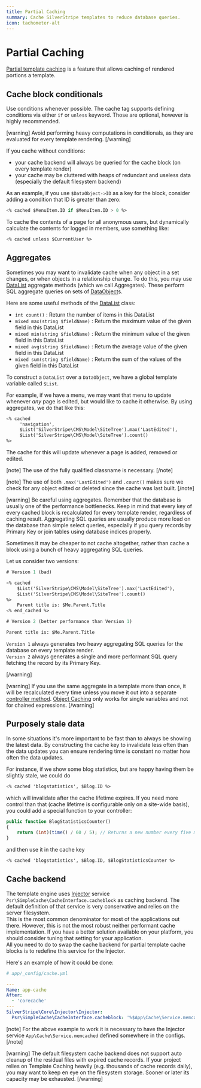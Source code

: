 ```yaml
---
title: Partial Caching
summary: Cache SilverStripe templates to reduce database queries.
icon: tachometer-alt
---
```


# Partial Caching

[Partial template caching](../templates/partial_template_caching) is a feature that allows caching of rendered portions a template.


## Cache block conditionals

Use conditions whenever possible. The cache tag supports defining conditions via either `if` or `unless` keyword.
Those are optional, however is highly recommended.

[warning]
Avoid performing heavy computations in conditionals, as they are evaluated for every template rendering.
[/warning]

If you cache without conditions:
  - your cache backend will always be queried for the cache block (on every template render)
  - your cache may be cluttered with heaps of redundant and useless data (especially the default filesystem backend)

As an example, if you use `$DataObject->ID` as a key for the block, consider adding a condition that ID is greater than zero:

```ss
<% cached $MenuItem.ID if $MenuItem.ID > 0 %>
```

To cache the contents of a page for all anonymous users, but dynamically calculate the contents for logged in members,
 use something like:

```ss
<% cached unless $CurrentUser %>
```


## Aggregates

Sometimes you may want to invalidate cache when any object in a set changes, or when objects in a relationship
change. To do this, you may use [DataList](api:SilverStripe\ORM\DataList) aggregate methods (which we call Aggregates).
These perform SQL aggregate queries on sets of [DataObject](api:SilverStripe\ORM\DataObject)s.

Here are some useful methods of the [DataList](api:SilverStripe\ORM\DataList) class:
  - `int count()` : Return the number of items in this DataList
  - `mixed max(string $fieldName)` : Return the maximum value of the given field in this DataList
  - `mixed min(string $fieldName)` : Return the minimum value of the given field in this DataList
  - `mixed avg(string $fieldName)` : Return the average value of the given field in this DataList
  - `mixed sum(string $fieldName)` : Return the sum of the values of the given field in this DataList

To construct a `DataList` over a `DataObject`, we have a global template variable called `$List`.

For example, if we have a menu, we may want that menu to update whenever _any_ page is edited, but would like to cache it
otherwise. By using aggregates, we do that like this:

```ss
<% cached
     'navigation',
     $List('SilverStripe\CMS\Model\SiteTree').max('LastEdited'),
     $List('SilverStripe\CMS\Model\SiteTree').count()
%>
```

The cache for this will update whenever a page is added, removed or edited.

[note]
The use of the fully qualified classname is necessary.
[/note]

[note]
The use of both `.max('LastEdited')` and `.count()` makes sure we check for any object
edited or deleted since the cache was last built.
[/note]

[warning]
Be careful using aggregates. Remember that the database is usually one of the performance bottlenecks.
Keep in mind that every key of every cached block is recalculated for every template render, regardless of caching
result. Aggregating SQL queries are usually produce more load on the database than simple select queries,
especially if you query records by Primary Key or join tables using database indices properly.

Sometimes it may be cheaper to not cache altogether, rather than cache a block using a bunch of heavy aggregating SQL
queries.

Let us consider two versions:

```ss
# Version 1 (bad)

<% cached
    $List('SilverStripe\CMS\Model\SiteTree').max('LastEdited'),
    $List('SilverStripe\CMS\Model\SiteTree').count()
%>
    Parent title is: $Me.Parent.Title
<% end_cached %>
```

```ss
# Version 2 (better performance than Version 1)

Parent title is: $Me.Parent.Title
```

`Version 1` always generates two heavy aggregating SQL queries for the database on every
template render.  
`Version 2` always generates a single and more performant SQL query fetching the record by its Primary Key.

[/warning]

[warning]
If you use the same aggregate in a template more than once, it will be recalculated every time
unless you move it out into a separate
[controller method](../templates/partial_template_caching/#cache-key-calculated-in-controller).
[Object Caching](../templates/caching/#object-caching) only works for single variables and not for chained expressions.
[/warning]


## Purposely stale data

In some situations it's more important to be fast than to always be showing the latest data. By constructing the cache
key to invalidate less often than the data updates you can ensure rendering time is constant no matter how often the
data updates.

For instance, if we show some blog statistics, but are happy having them be slightly stale, we could do


```ss
<% cached 'blogstatistics', $Blog.ID %>
```

which will invalidate after the cache lifetime expires. If you need more control than that (cache lifetime is
configurable only on a site-wide basis), you could add a special function to your controller:


```php
public function BlogStatisticsCounter() 
{
    return (int)(time() / 60 / 5); // Returns a new number every five minutes
}
```


and then use it in the cache key


```ss
<% cached 'blogstatistics', $Blog.ID, $BlogStatisticsCounter %>
```


## Cache backend

The template engine uses [Injector](../extending/injector) service `Psr\SimpleCache\CacheInterface.cacheblock` as
caching backend. The default definition of that service is very conservative and relies on the server filesystem.  
This is the most common denominator for most of the applications out there. However,
this is not the most robust neither performant cache implementation. If you have a better solution
available on your platform, you should consider tuning that setting for your application.  
All you need to do to swap the cache backend for partial template cache blocks is to redefine this service for the Injector.

Here's an example of how it could be done:

```yml
# app/_config/cache.yml

---
Name: app-cache
After:
  - 'corecache'
---
SilverStripe\Core\Injector\Injector:
  Psr\SimpleCache\CacheInterface.cacheblock: '%$App\Cache\Service.memcached'
```

[note]
For the above example to work it is necessary to have the Injector service `App\Cache\Service.memcached` defined somewhere in the configs.
[/note]

[warning]
The default filesystem cache backend does not support auto cleanup of the residual files with expired cache records.
If your project relies on Template Caching heavily (e.g. thousands of cache records daily), you may want to keep en eye on the
filesystem storage. Sooner or later its capacity may be exhausted.
[/warning]
